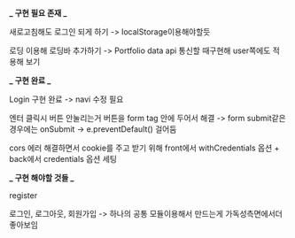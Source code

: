 **_ 구현 필요 존재 _**

새로고침해도 로그인 되게 하기 -> localStorage이용해야할듯

로딩 이용해 로딩바 추가하기 -> Portfolio data api 통신할 때구현해 user쪽에도 적
용해 보기

**_ 구현 완료 _**

Login 구현 완료 -> navi 수정 필요

엔터 클릭시 버튼 안눌리는거 버튼을 form tag 안에 두어서 해결 -> form submit같은
경우에는 onSubmit -> e.preventDefault() 걸어둠

cors 에러 해결하면서 cookie를 주고 받기 위해 front에서 withCredentials 옵션 +
back에서 credentials 옵션 세팅

**_ 구현 해야할 것들 _**

register

로그인, 로그아웃, 회원가입 -> 하나의 공통 모듈이용해서 만드는게 가독성측면에서더
좋아보임
